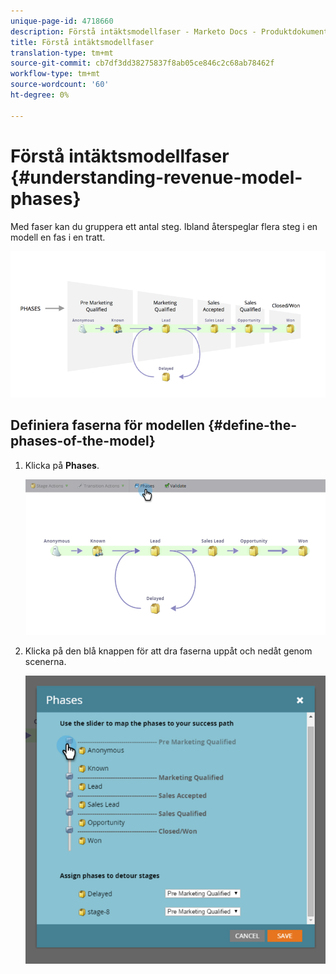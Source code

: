 ```yaml
---
unique-page-id: 4718660
description: Förstå intäktsmodellfaser - Marketo Docs - Produktdokumentation
title: Förstå intäktsmodellfaser
translation-type: tm+mt
source-git-commit: cb7df3dd38275837f8ab05ce846c2c68ab78462f
workflow-type: tm+mt
source-wordcount: '60'
ht-degree: 0%

---
```



# Förstå intäktsmodellfaser {#understanding-revenue-model-phases}

Med faser kan du gruppera ett antal steg. Ibland återspeglar flera steg i en modell en fas i en tratt.

![—](assets/image2015-6-12-16-3a56-3a40.png)

## Definiera faserna för modellen {#define-the-phases-of-the-model}

1. Klicka på **Phases**.

   ![](assets/image2015-6-12-16-3a2-3a28.png)

1. Klicka på den blå knappen för att dra faserna uppåt och nedåt genom scenerna.

   ![](assets/image2015-6-12-16-3a5-3a31.png)
